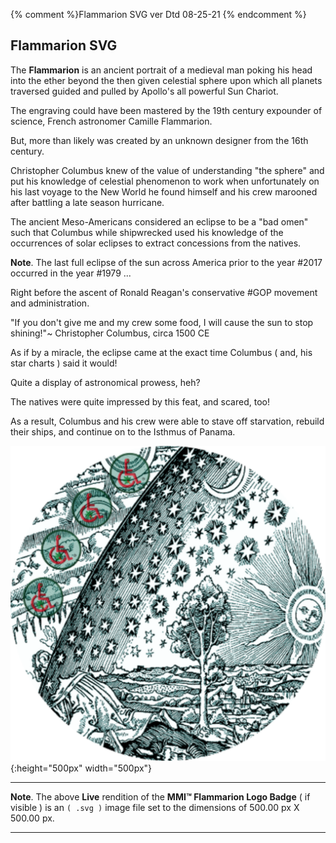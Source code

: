 {% comment %}Flammarion SVG ver Dtd 08-25-21 {% endcomment %}

## Flammarion SVG

The **Flammarion** is an ancient portrait of a medieval man poking his head into the ether beyond the then given celestial sphere upon which all planets traversed guided and pulled by Apollo's all powerful Sun Chariot.

The engraving could have been mastered by the 19th century expounder of science, French astronomer Camille Flammarion.

But, more than likely was created by an unknown designer from the 16th century.

Christopher Columbus knew of the value of understanding "the sphere" and put his knowledge of celestial phenomenon to work when unfortunately on his last voyage to the New World he found himself and his crew marooned after battling a late season hurricane.

The ancient Meso-Americans considered an eclipse to be a "bad omen" such that Columbus while shipwrecked used his knowledge of the occurrences of solar eclipses to extract concessions from the natives.

**Note**. The last full eclipse of the sun across America prior to the year #2017 occurred in the year #1979 ...

Right before the ascent of Ronald Reagan's conservative #GOP movement and administration.

"If you don't give me and my crew some food, I will cause the sun to stop shining!"~ Christopher Columbus, circa 1500 CE

As if by a miracle, the eclipse came at the exact time Columbus ( and, his star charts ) said it would!

Quite a display of astronomical prowess, heh?

The natives were quite impressed by this feat, and scared, too!

As a result, Columbus and his crew were able to stave off starvation, rebuild their ships, and continue on to the Isthmus of Panama.

![MMI™ Flammarion Logo Badge](../assets/img/svg/MMI-Medmj-Org-Got-Tree-Flammarion-Person-Through-Celestial-Sphere-circle-543-x-543.svg){:height="500px" width="500px"}

***

**Note**. The above **Live** rendition of the **MMI™ Flammarion Logo Badge** ( if visible ) is an `( .svg )` image file set to the dimensions of 500.00 px X 500.00 px.

***

